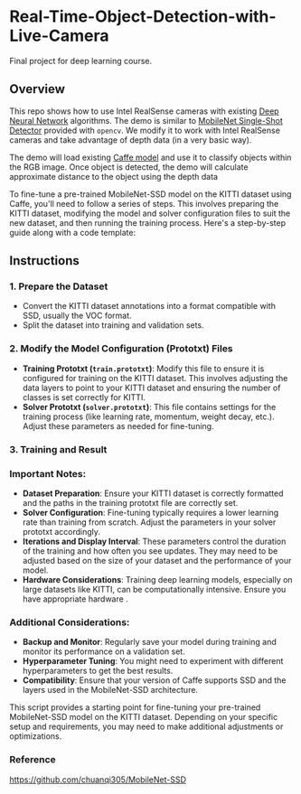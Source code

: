 # Real-Time-Object-Detection-with-Live-Camera
Final project for deep learning course.

## Overview
This repo shows how to use Intel RealSense cameras with existing [Deep Neural Network](https://en.wikipedia.org/wiki/Deep_learning) algorithms. The demo is similar to [MobileNet Single-Shot Detector](https://github.com/opencv/opencv/blob/3.4.0/samples/dnn/ssd_mobilenet_object_detection.cpp) provided with `opencv`. We modify it to work with Intel RealSense cameras and take advantage of depth data (in a very basic way). 


The demo will load existing [Caffe model](https://github.com/chuanqi305/MobileNet-SSD) and use it to classify objects within the RGB image. Once object is detected, the demo will calculate approximate distance to the object using the depth data


To fine-tune a pre-trained MobileNet-SSD model on the KITTI dataset using Caffe, you'll need to follow a series of steps. This involves preparing the KITTI dataset, modifying the model and solver configuration files to suit the new dataset, and then running the training process. Here's a step-by-step guide along with a code template:

## Instructions
### 1. Prepare the Dataset
- Convert the KITTI dataset annotations into a format compatible with SSD, usually the VOC format.
- Split the dataset into training and validation sets.

### 2. Modify the Model Configuration (Prototxt) Files
- **Training Prototxt (`train.prototxt`)**: Modify this file to ensure it is configured for training on the KITTI dataset. This involves adjusting the data layers to point to your KITTI dataset and ensuring the number of classes is set correctly for KITTI.
- **Solver Prototxt (`solver.prototxt`)**: This file contains settings for the training process (like learning rate, momentum, weight decay, etc.). Adjust these parameters as needed for fine-tuning.

### 3. Training and Result


### Important Notes:
- **Dataset Preparation**: Ensure your KITTI dataset is correctly formatted and the paths in the training prototxt file are correctly set.
- **Solver Configuration**: Fine-tuning typically requires a lower learning rate than training from scratch. Adjust the parameters in your solver prototxt accordingly.
- **Iterations and Display Interval**: These parameters control the duration of the training and how often you see updates. They may need to be adjusted based on the size of your dataset and the performance of your model.
- **Hardware Considerations**: Training deep learning models, especially on large datasets like KITTI, can be computationally intensive. Ensure you have appropriate hardware .

### Additional Considerations:
- **Backup and Monitor**: Regularly save your model during training and monitor its performance on a validation set.
- **Hyperparameter Tuning**: You might need to experiment with different hyperparameters to get the best results.
- **Compatibility**: Ensure that your version of Caffe supports SSD and the layers used in the MobileNet-SSD architecture.

This script provides a starting point for fine-tuning your pre-trained MobileNet-SSD model on the KITTI dataset. Depending on your specific setup and requirements, you may need to make additional adjustments or optimizations.


### Reference
https://github.com/chuanqi305/MobileNet-SSD
